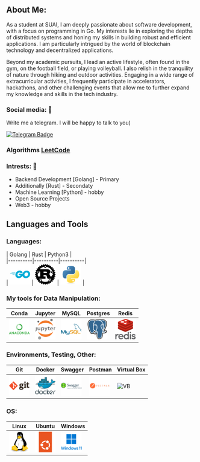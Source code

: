 ## About Me:    
As a student at SUAI, I am deeply passionate about software development, with a focus on programming in Go. My interests lie in exploring the depths of distributed systems and honing my skills in building robust and efficient applications. I am particularly intrigued by the world of blockchain technology and decentralized applications.

Beyond my academic pursuits, I lead an active lifestyle, often found in the gym, on the football field, or playing volleyball. I also relish in the tranquility of nature through hiking and outdoor activities. Engaging in a wide range of extracurricular activities, I frequently participate in accelerators, hackathons, and other challenging events that allow me to further expand my knowledge and skills in the tech industry. 
    
  
### Social media: 📡    
Write me a telegram. I will be happy to talk to you)

[![Telegram Badge](https://img.shields.io/badge/Telegram-blue?style=for-the-badge&logo=telegram&logoColor=white)](https://t.me/single_focus)

### Algorithms [LeetCode](https://leetcode.com/u/TursunovImran/)

### Intrests: 🚀
- Backend Development [Golang] - Primary
- Additionally [Rust] - Secondaty
- Machine Learning [Python] - hobby
- Open Source Projects
- Web3 - hobby

## Languages and Tools 
<div>

### Languages:
| Golang   | Rust     | Python3  | \
|----------|----------|----------|  \
| <img src="https://github.com/devicons/devicon/blob/master/icons/go/go-original-wordmark.svg" title="Golang"  alt="Golang" width="55" height="55"/> | <img src="https://github.com/devicons/devicon/blob/master/icons/rust/rust-original.svg" title="Rust"  alt="Rust" width="55" height="55"/> | <img src="https://github.com/devicons/devicon/blob/master/icons/python/python-original.svg" title="Python"  alt="Python" width="55" height="55"/> |




### My tools for Data Manipulation:

| Conda | Jupyter | MySQL | Postgres | Redis |
|----------|----------|----------|----------|----------|
|<img src="https://github.com/devicons/devicon/blob/master/icons/anaconda/anaconda-original-wordmark.svg" title="Anaconda" alt="Conda" width="55" height="55"/>|<img src="https://github.com/devicons/devicon/blob/master/icons/jupyter/jupyter-original-wordmark.svg" title="Jupiter" alt="Jupiter" width="55" height="55"/>|<img src="https://github.com/devicons/devicon/blob/master/icons/mysql/mysql-original-wordmark.svg" title="MySQL" alt="MySQL" width="55" height="55"/>|<img src="https://github.com/devicons/devicon/blob/master/icons/postgresql/postgresql-original.svg" title="pg" alt="pg" width="55" height="55"/>|<img src="https://github.com/devicons/devicon/blob/master/icons/redis/redis-original-wordmark.svg" title="Redis" alt="Redis" width="55" height="55"/>|



  
### Environments, Testing, Other:

| Git | Docker | Swagger | Postman | Virtual Box |
|----------|----------|----------|----------|----------|
|<img src="https://github.com/devicons/devicon/blob/master/icons/git/git-original-wordmark.svg" title="Git" alt="Git" width="55" height="55"/>|<img src="https://github.com/devicons/devicon/blob/master/icons/docker/docker-original-wordmark.svg" title="Docker" alt="Docker" width="55" height="55"/>|<img src="https://github.com/devicons/devicon/blob/master/icons/swagger/swagger-original-wordmark.svg" title="Swagger" alt="Swagger" width="55" height="55"/>|  <img src="https://github.com/devicons/devicon/blob/master/icons/postman/postman-original-wordmark.svg" title="Postman" alt="Postman" width="55" height="55"/>|<img src="https://banner2.cleanpng.com/20190501/xvt/kisspng-computer-icons-virtualbox-portable-network-graphic-virtualbox-icon-of-line-style-available-in-svg-5cca247f73f9e3.6112721115567514874751.jpg" title="VB" alt="VB" width="80" height="55"/>| <img src="https://github.com/devicons/devicon/blob/master/icons/hardhat/hardhat-original.svg" title="Swagger" alt="Swagger" width="55" height="55"/>|


### OS:

| Linux | Ubuntu | Windows |
|----------|----------|----------|
| <img src="https://github.com/devicons/devicon/blob/master/icons/linux/linux-original.svg" title="Linux" alt="Linux" width="55" height="55"/> | <img src="https://github.com/devicons/devicon/blob/master/icons/ubuntu/ubuntu-original.svg" title="Ubuntu" alt="Ubuntu" width="55" height="55"/> | <img src="https://github.com/devicons/devicon/blob/master/icons/windows11/windows11-original-wordmark.svg" title="Windows" alt="Windows" width="55" height="55"/> |
